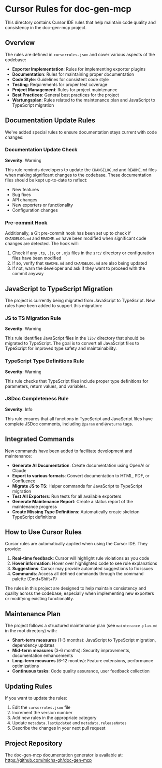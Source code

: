 # Cursor Rules for doc-gen-mcp

This directory contains Cursor IDE rules that help maintain code quality and consistency in the doc-gen-mcp project.

## Overview

The rules are defined in `cursorrules.json` and cover various aspects of the codebase:

- **Exporter Implementation**: Rules for implementing exporter plugins
- **Documentation**: Rules for maintaining proper documentation
- **Code Style**: Guidelines for consistent code style
- **Testing**: Requirements for proper test coverage
- **Project Management**: Rules for project maintenance
- **Best Practices**: General best practices for the project
- **Wartungsplan**: Rules related to the maintenance plan and JavaScript to TypeScript migration

## Documentation Update Rules

We've added special rules to ensure documentation stays current with code changes:

### Documentation Update Check

**Severity**: Warning

This rule reminds developers to update the `CHANGELOG.md` and `README.md` files when making significant changes to the codebase. These documentation files should be kept up-to-date to reflect:

- New features
- Bug fixes 
- API changes
- New exporters or functionality
- Configuration changes

### Pre-commit Hook

Additionally, a Git pre-commit hook has been set up to check if `CHANGELOG.md` and `README.md` have been modified when significant code changes are detected. The hook will:

1. Check if any `.ts`, `.js`, or `.mjs` files in the `src/` directory or configuration files have been modified
2. If so, verify that `README.md` and `CHANGELOG.md` are also being updated
3. If not, warn the developer and ask if they want to proceed with the commit anyway

## JavaScript to TypeScript Migration

The project is currently being migrated from JavaScript to TypeScript. New rules have been added to support this migration:

### JS to TS Migration Rule

**Severity**: Warning

This rule identifies JavaScript files in the `lib/` directory that should be migrated to TypeScript. The goal is to convert all JavaScript files to TypeScript for improved type safety and maintainability.

### TypeScript Type Definitions Rule

**Severity**: Warning

This rule checks that TypeScript files include proper type definitions for parameters, return values, and variables.

### JSDoc Completeness Rule

**Severity**: Info

This rule ensures that all functions in TypeScript and JavaScript files have complete JSDoc comments, including `@param` and `@returns` tags.

## Integrated Commands

New commands have been added to facilitate development and maintenance:

- **Generate AI Documentation**: Create documentation using OpenAI or Claude
- **Export to various formats**: Convert documentation to HTML, PDF, or Confluence
- **Migrate JS to TS**: Helper commands for JavaScript to TypeScript migration
- **Test All Exporters**: Run tests for all available exporters
- **Generate Maintenance Report**: Create a status report of the maintenance progress
- **Create Missing Type Definitions**: Automatically create skeleton TypeScript definitions

## How to Use Cursor Rules

Cursor rules are automatically applied when using the Cursor IDE. They provide:

1. **Real-time feedback**: Cursor will highlight rule violations as you code
2. **Hover information**: Hover over highlighted code to see rule explanations
3. **Suggestions**: Cursor may provide automated suggestions to fix issues
4. **Commands**: Access all defined commands through the command palette (Cmd+Shift+P)

The rules in this project are designed to help maintain consistency and quality across the codebase, especially when implementing new exporters or modifying existing functionality.

## Maintenance Plan

The project follows a structured maintenance plan (see `maintenance-plan.md` in the root directory) with:

- **Short-term measures** (1-3 months): JavaScript to TypeScript migration, dependency updates
- **Mid-term measures** (3-6 months): Security improvements, documentation enhancements
- **Long-term measures** (6-12 months): Feature extensions, performance optimizations
- **Continuous tasks**: Code quality assurance, user feedback collection

## Updating Rules

If you want to update the rules:

1. Edit the `cursorrules.json` file
2. Increment the version number
3. Add new rules in the appropriate category
4. Update `metadata.lastUpdated` and `metadata.releaseNotes`
5. Describe the changes in your next pull request

## Project Repository

The doc-gen-mcp documentation generator is available at: https://github.com/micha-gh/doc-gen-mcp